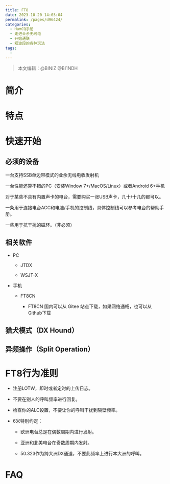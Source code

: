 ```yaml
---
title: FT8
date: 2023-10-20 14:03:04
permalink: /pages/d96424/
categories:
  - HamCQ手册
  - 走进业余无线电
  - 开始通联
  - 短波段的各种玩法
tags:
  - 
---
```

> 本文编辑：@BINIZ @BI1NDH

# 简介

# 特点

# 快速开始

## 必须的设备

一台支持SSB单边带模式的业余无线电收发射机

一台性能还算不错的PC（安装Window 7+/MacOS/Linux）或者Android 6+手机

对于某些不具有内置声卡的电台，需要购买一张USB声卡，几十/十几的都可以。

一条用于连接电台ACC和电脑/手机的控制线，具体控制线可以参考电台的帮助手册。

一些用于抗干扰的磁环。（非必须）

## 相关软件

- PC

  - JTDX

  - WSJT-X

- 手机

  - FT8CN

    - FT8CN 国内可以从 Gitee 站点下载，如果网络通畅，也可以从 Github下载

## 猎犬模式（DX Hound）

## 异频操作（Split Operation）

# FT8行为准则

- 注册LOTW，即时或者定时的上传日志。

- 不要在别人的呼叫频率进行回复。

- 检查你的ALC设置，不要让你的呼叫干扰到隔壁频率。

- 6米特别约定：

  - 欧洲电台总是在偶数周期内进行发射。

  - 亚洲和北美电台在奇数周期内发射。

  - 50.323作为跨大洲DX通道，不要此频率上进行本大洲的呼叫。

# FAQ

